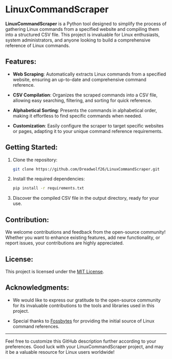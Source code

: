# LinuxCommandScraper

**LinuxCommandScraper** is a Python tool designed to simplify the process of gathering Linux commands from a specified website and compiling them into a structured CSV file. This project is invaluable for Linux enthusiasts, system administrators, and anyone looking to build a comprehensive reference of Linux commands.

## Features:

- **Web Scraping**: Automatically extracts Linux commands from a specified website, ensuring an up-to-date and comprehensive command reference.

- **CSV Compilation**: Organizes the scraped commands into a CSV file, allowing easy searching, filtering, and sorting for quick reference.

- **Alphabetical Sorting**: Presents the commands in alphabetical order, making it effortless to find specific commands when needed.

- **Customization**: Easily configure the scraper to target specific websites or pages, adapting it to your unique command reference requirements.

## Getting Started:

1. Clone the repository:

   ```bash
   git clone https://github.com/Dreadwolf26/LinuxCommandScraper.git
   ```

2. Install the required dependencies:

   ```bash
   pip install -r requirements.txt
   ```


4. Discover the compiled CSV file in the output directory, ready for your use.

## Contribution:

We welcome contributions and feedback from the open-source community! Whether you want to enhance existing features, add new functionality, or report issues, your contributions are highly appreciated.

## License:

This project is licensed under the [MIT License](LICENSE).

## Acknowledgments:

- We would like to express our gratitude to the open-source community for its invaluable contributions to the tools and libraries used in this project.

- Special thanks to [Fossbytes](https://fossbytes.com) for providing the initial source of Linux command references.

---

Feel free to customize this GitHub description further according to your preferences. Good luck with your LinuxCommandScraper project, and may it be a valuable resource for Linux users worldwide!
